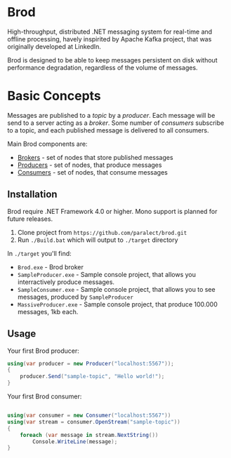 Brod
====

High-throughput, distributed .NET messaging system for real-time and offline processing, havely 
inspirited by Apache Kafka project, that was originally developed at LinkedIn.

Brod is designed to be able to keep messages persistent on disk without performance degradation, regardless of the 
volume of messages.

Basic Concepts
========

Messages are published to a _topic_ by a _producer_. Each message will be send to a 
server acting as a _broker_. Some number of _consumers_ subscribe to a topic, and each published message is 
delivered to all consumers.

Main Brod components are:
  * [Brokers](/paralect/brod/wiki/Brokers) - set of nodes that store published messages
  * [Producers](/paralect/brod/wiki/Producers) - set of nodes, that produce messages
  * [Consumers](/paralect/brod/wiki/Consumers) - set of nodes, that consume messages

Installation
------------

Brod require .NET Framework 4.0 or higher. Mono support is planned for future releases.

  1. Clone project from `https://github.com/paralect/brod.git`
  2. Run `./Build.bat` which will output to `./target` directory

In `./target` you'll find:

  * `Brod.exe` - Brod broker
  * `SampleProducer.exe` - Sample console project, that allows you interractively produce messages.
  * `SampleConsumer.exe` - Sample console project, that allows you to see messages, produced by `SampleProducer`
  * `MassiveProducer.exe` - Sample console project, that produce 100.000 messages, 1kb each.

Usage
-----

Your first Brod producer:

```csharp
using(var producer = new Producer("localhost:5567"));
{
    producer.Send("sample-topic", "Hello world!");
}
```

Your first Brod consumer:

```csharp

using(var consumer = new Consumer("localhost:5567"))
using(var stream = consumer.OpenStream("sample-topic"))
{
    foreach (var message in stream.NextString())
        Console.WriteLine(message);
}
```
